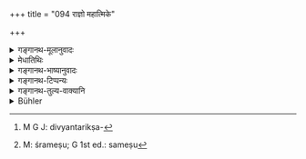 +++
title = "094 राज्ञो महात्मिके"

+++

<details><summary>गङ्गानथ-मूलानुवादः</summary>

Immediate purification has been ordained for the king on the majestic throne; and the reason for this lies in his occupying that position for the protection of the people.—(93).
</details>

<details><summary>मेधातिथिः</summary>

महान् आत्मा यस्य स्थानस्य तन् **माहात्मकम्** । यस्मिं स्थाने स्थितस्य पुंसः प्रजानां परिरक्षा । **माहात्म्यं** तद् एवोच्यते । तच् च प्रजैश्वर्यम् । यद् आह- **आसनं चात्र कारणम्** इति । तद् उक्तम्- नात्र जातिमात्रम्, किं तु प्रजापालनाधिकारः । **आसन**शब्दो ऽपीह नासनशय्यादिवचनः, अपि तु तत्पदं प्राप्तवतो यत् कर्तव्यं तद् आह । अतः अक्षत्रियो ऽपि यदि प्रजापालने समर्थः तस्याप्य् आशौचाभाव एव पूर्वैर् व्याख्यातः । **प्रजानां परिरक्षार्थम्** इति । न सर्वेण सर्वाशौचनिवृत्तिः, किं तर्हि, प्रजापालनविरोधि यदाशौचधारणं तन् निवर्तते । यथा दुर्भिक्षादौ स्वकोशाद् अन्नदानेन प्रजाभरणम्, तथा दिव्यान्तरिक्षभौमेषूत्पातेषु[^२२३] शान्तिः । अकस्मात् सभ्यैः कर्तव्येन राज्ञा, अथ वा आश्रमेषु[^२२४] द्विजातीनां धर्मसंशयसत्त्वेन, प्रथमेज्यादाव् अप्य् अस्ति प्रवक्तृत्वम्, तद् अपि प्रयोजनम् ॥ ५.९३ ॥


[^२२४]:
     M: śrameṣu; G 1st ed.: sameṣu


[^२२३]:
     M G J: divyantarikṣa-
</details>

<details><summary>गङ्गानथ-भाष्यानुवादः</summary>

‘*Majestic*’—*i.e*., that seat whose character is grand, glorious; this ‘majesty’ consists in the fact that it is seated upon this throne that the man is enable to carry on the work of protecting the people; and herein lies his sovereignty over men. This is what is meant by the clause—‘*and the reason for this lies in his occupying that position*’; and what this means is that mere caste does not entitle the man to the consideration that the rule implies; what entitles him to it is his work of protecting the people. The term ‘*āsana*’, ‘*position*,’ also does not mean here a *seat* or a *couch*; it stands for the duties incumbent upon one who takes his seat upon it. It is for this reason that the older writers have explained the present rule to mean that there is no impurity in the case of any person who is capable of protecting the people, even if he be a *non-Kṣatriya* by caste.

‘*For the purpose of protecting the people*.’—The meaning of this is that all the observances relating to impurity are not to cease, but only those that would be incompatible with the proper fulfilment of his duty of protecting the people; for example, the giving of food-grains out of his granary during times of scarcity, and so forth, the performance of rites for the allaying of celestial, atmospheric and terrestrial portents. Further, it becomes incumbent upon the king to attend to such business as may be brought up suddenly by gentlemen; or, when it becomes necessary for him to speak out for the purpose of settling disputes and religious doubts that may arise among twice-born persons in the higher stages of life.—(93).
</details>

<details><summary>गङ्गानथ-टिप्पन्यः</summary>

(Verse 94 of others.)

This verse is quoted in *Mitākṣarā* (on 3.27), in support of the view, that the rule that ‘no impurity attaches to the king’ holds only with regard to such acts of making gifts, receiving and honouring people and hearing suits as are essential for the safety of the people; and it does not apply to the performance of the ‘Five Great Sacrifices’ and other religious acts.

It is quoted in *Parāśaramādhava* (Ācāra, p. 616);—in *Śuddhikaumudī* (p. 70), which explains ‘*māhātmika sthāna*’ as the *seat of judgement*, in connection with which there can be no impurity;—and in *Hāralatā* (p. 110) which explains the meaning to be ‘for the king who is occupying
*the position of God, the Lord of all things*’, ‘*māhātmikasthāna*’,
there is immediate purification,—not so for one who has lost his kingdom; as the ground for the immediate cessation of impurity lies in the fact that he occupies the judgment seat when he comes to the work of administering justice and protecting the people.’
</details>

<details><summary>गङ्गानथ-तुल्य-वाक्यानि</summary>

*Vaśiṣṭha* (19.47).—(Same as Manu.)

(See above for other texts.)
</details>

<details><summary>Bühler</summary>

094	For a king, on the throne of magnanimity, immediate purification is prescribed, and the reason for that is that he is seated (there) for the protection of (his) subjects.
</details>
